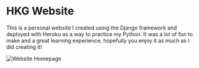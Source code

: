 # HKG Website

This is a personal website I created using the Django framework and deployed with Heroku
as a way to practice my Python. It was a lot of fun to make and a great learning experience,
hopefully you enjoy it as much as I did creating it!

![Website Homepage](https://cloud.githubusercontent.com/assets/13025203/26478706/11bdd968-419c-11e7-850e-5d1ffd622175.png "Homepage")
